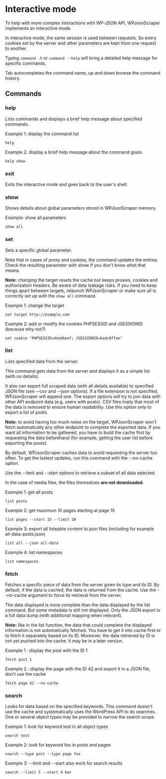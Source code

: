 # Interactive mode

To help with more complex interactions with WP-JSON API, WPJsonScraper implements an interactive mode.

In interactive mode, the same session is used between requests. So every cookies set by the server and other parameters are kept 
from one request to another.

Typing `command -h` or `command --help` will bring a detailed help message for specific commands.

Tab autocompletes the command name, up and down browse the command history.

## Commands

### help

Lists commands and displays a brief help message about specified commands.

Example 1: display the command list

    help

Example 2: display a brief help message about the command goals.

    help show

### exit

Exits the interactive mode and goes back to the user's shell.

### show

Shows details about global parameters stored in WPJsonScraper memory.

Example: show all parameters

    show all

### set

Sets a specific global parameter. 

Note that in cases of proxy and cookies, the command updates the entries. 
Check the resulting parameter with show if you don't know what that means.

**Note:** changing the target resets the cache but keeps proxies, cookies and authorization headers. Be aware 
of data leakage risks. If you need to keep things apart between targets, relaunch WPJsonScraper or make sure 
all is correctly set up with the `show all` command.

Example 1: change the target

    set target http://example.com

Example 2: add or modify the cookies PHPSESSID and JSESSIONID (because why not?)

    set cookie "PHPSESSID=deadbeef; JSESSIONID=badc0ffee"

### list

Lists specified data from the server.

This command gets data from the server and displays it as a simple list (with no details).

It also can export full scraped data (with all details available) to specified JSON file 
(see --csv and --json options). If a file extension is not specified, WPJsonScraper will append one. 
The export options will try to join data with other API endpoint data (e.g. users with posts). CSV files 
imply that most of the data is removed to ensure human readability. Use this option only to export a list of 
posts.

**Note:** to avoid having too much noise on the target, WPJsonScraper won't fetch automatically any other 
endpoint to complete the exported data. If you want all information to be gathered, you have to build the 
cache first by requesting the data beforehand (for example, getting the user list before exporting the posts).

By default, WPJsonScraper caches data to avoid requesting the server too often. To get the lastest updates, 
run this command with the --no-cache option.

Use the --limit and --start options to retrieve a subset of all data selected.

In the case of media files, the files themselves **are not downloaded**.

Example 1: get all posts

    list posts

Example 2: get maximum 10 pages starting at page 15

    list pages --start 15 --limit 10

Example 3: export all listeable content to json files (including for example all-data-posts.json)

    list all --json all-data

Example 4: list namespaces

    list namespaces

### fetch

Fetches a specific piece of data from the server given its type and its ID. By default, if the data is cached, 
the data is returned from the cache. Use the --no-cache argument to force its retrieval from the server.

The data displayed is more complete than the data displayed by the list command. But some metadata is still not 
displayed. Only the JSON export is a full data dump (with additional mapping when relevant).

**Note:** like in the list function, the data that could complete the displayed information is not automatically 
fetched. You have to get it into cache first or to fetch it separately based on its ID. Moreover, the data 
retrieved by ID is not yet pushed into the cache. It may be in a later version.

Example 1 : display the post with the ID 1

    fetch post 1

Example 2 : display the page with the ID 42 and export it in a JSON file, don't use the cache

    fetch page 42 --no-cache

### search

Looks for data based on the specified keywords. This command doesn't use the cache and systematically uses the 
WordPress API to do searches. One or several object types may be provided to narrow the search scope.

Example 1: look for keyword test in all object types

    search test

Example 2: look for keyword foo in posts and pages

    search --type post --type page foo

Example 3: --limit and --start also work for search results

    search --limit 5 --start 4 bar